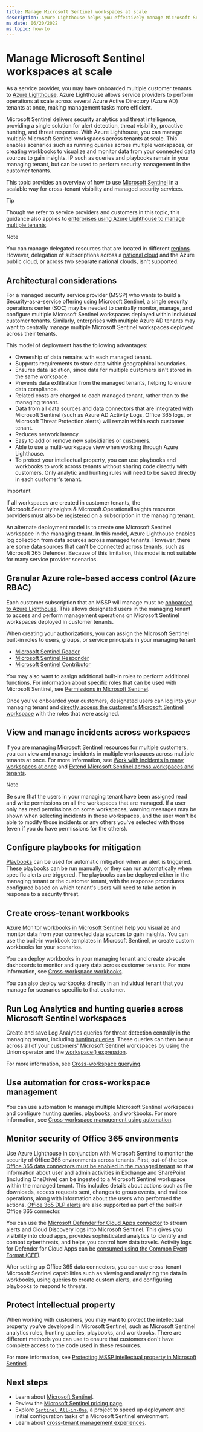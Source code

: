 ```yaml
---
title: Manage Microsoft Sentinel workspaces at scale
description: Azure Lighthouse helps you effectively manage Microsoft Sentinel across delegated customer resources.
ms.date: 06/20/2022
ms.topic: how-to
---
```


# Manage Microsoft Sentinel workspaces at scale

As a service provider, you may have onboarded multiple customer tenants to [Azure Lighthouse](../overview.md). Azure Lighthouse allows service providers to perform operations at scale across several Azure Active Directory (Azure AD) tenants at once, making management tasks more efficient.

Microsoft Sentinel delivers security analytics and threat intelligence, providing a single solution for alert detection, threat visibility, proactive hunting, and threat response. With Azure Lighthouse, you can manage multiple Microsoft Sentinel workspaces across tenants at scale. This enables scenarios such as running queries across multiple workspaces, or creating workbooks to visualize and monitor data from your connected data sources to gain insights. IP such as queries and playbooks remain in your managing tenant, but can be used to perform security management in the customer tenants.

This topic provides an overview of how to use [Microsoft Sentinel](../../sentinel/overview.md) in a scalable way for cross-tenant visibility and managed security services.

> [!TIP]
> Though we refer to service providers and customers in this topic, this guidance also applies to [enterprises using Azure Lighthouse to manage multiple tenants](../concepts/enterprise.md).

> [!NOTE]
> You can manage delegated resources that are located in different [regions](../../availability-zones/az-overview.md#regions). However, delegation of subscriptions across a [national cloud](../../active-directory/develop/authentication-national-cloud.md) and the Azure public cloud, or across two separate national clouds, isn't supported.

## Architectural considerations

For a managed security service provider (MSSP) who wants to build a Security-as-a-service offering using Microsoft Sentinel, a single security operations center (SOC) may be needed to centrally monitor, manage, and configure multiple Microsoft Sentinel workspaces deployed within individual customer tenants. Similarly, enterprises with multiple Azure AD tenants may want to centrally manage multiple Microsoft Sentinel workspaces deployed across their tenants.

This model of deployment has the following advantages:

- Ownership of data remains with each managed tenant.
- Supports requirements to store data within geographical boundaries.
- Ensures data isolation, since data for multiple customers isn't stored in the same workspace.
- Prevents data exfiltration from the managed tenants, helping to ensure data compliance.
- Related costs are charged to each managed tenant, rather than to the managing tenant.
- Data from all data sources and data connectors that are integrated with Microsoft Sentinel (such as Azure AD Activity Logs, Office 365 logs, or Microsoft Threat Protection alerts) will remain within each customer tenant.
- Reduces network latency.
- Easy to add or remove new subsidiaries or customers.
- Able to use a multi-workspace view when working through Azure Lighthouse.
- To protect your intellectual property, you can use playbooks and workbooks to work across tenants without sharing code directly with customers. Only analytic and hunting rules will need to be saved directly in each customer's tenant.

> [!IMPORTANT]
> If all workspaces are created in customer tenants, the Microsoft.SecurityInsights & Microsoft.OperationalInsights resource providers must also be [registered](../../azure-resource-manager/management/resource-providers-and-types.md#register-resource-provider) on a subscription in the managing tenant.

An alternate deployment model is to create one Microsoft Sentinel workspace in the managing tenant. In this model, Azure Lighthouse enables log collection from data sources across managed tenants. However, there are some data sources that can't be connected across tenants, such as Microsoft 365 Defender. Because of this limitation, this model is not suitable for many service provider scenarios.

## Granular Azure role-based access control (Azure RBAC)

Each customer subscription that an MSSP will manage must be [onboarded to Azure Lighthouse](onboard-customer.md). This allows designated users in the managing tenant to access and perform management operations on Microsoft Sentinel workspaces deployed in customer tenants.

When creating your authorizations, you can assign the Microsoft Sentinel built-in roles to users, groups, or service principals in your managing tenant:

- [Microsoft Sentinel Reader](../../role-based-access-control/built-in-roles.md#microsoft-sentinel-reader)
- [Microsoft Sentinel Responder](../../role-based-access-control/built-in-roles.md#microsoft-sentinel-responder)
- [Microsoft Sentinel Contributor](../../role-based-access-control/built-in-roles.md#microsoft-sentinel-contributor)

You may also want to assign additional built-in roles to perform additional functions. For information about specific roles that can be used with Microsoft Sentinel, see [Permissions in Microsoft Sentinel](../../sentinel/roles.md).

Once you've onboarded your customers, designated users can log into your managing tenant and [directly access the customer's Microsoft Sentinel workspace](../../sentinel/multiple-tenants-service-providers.md) with the roles that were assigned.

## View and manage incidents across workspaces

If you are managing Microsoft Sentinel resources for multiple customers, you can view and manage incidents in multiple workspaces across multiple tenants at once. For more information, see [Work with incidents in many workspaces at once](../../sentinel/multiple-workspace-view.md) and [Extend Microsoft Sentinel across workspaces and tenants](../../sentinel/extend-sentinel-across-workspaces-tenants.md).

> [!NOTE]
> Be sure that the users in your managing tenant have been assigned read and write permissions on all the workspaces that are managed. If a user only has read permissions on some workspaces, warning messages may be shown when selecting incidents in those workspaces, and the user won't be able to modify those incidents or any others you've selected with those (even if you do have permissions for the others).

## Configure playbooks for mitigation

[Playbooks](../../sentinel/tutorial-respond-threats-playbook.md) can be used for automatic mitigation when an alert is triggered. These playbooks can be run manually, or they can run automatically when specific alerts are triggered. The playbooks can be deployed either in the managing tenant or the customer tenant, with the response procedures configured based on which tenant's users will need to take action in response to a security threat.

## Create cross-tenant workbooks

[Azure Monitor workbooks in Microsoft Sentinel](../../sentinel/monitor-your-data.md) help you visualize and monitor data from your connected data sources to gain insights. You can use the built-in workbook templates in Microsoft Sentinel, or create custom workbooks for your scenarios.

You can deploy workbooks in your managing tenant and create at-scale dashboards to monitor and query data across customer tenants. For more information, see [Cross-workspace workbooks](../../sentinel/extend-sentinel-across-workspaces-tenants.md#using-cross-workspace-workbooks).

You can also deploy workbooks directly in an individual tenant that you manage for scenarios specific to that customer.

## Run Log Analytics and hunting queries across Microsoft Sentinel workspaces

Create and save Log Analytics queries for threat detection centrally in the managing tenant, including [hunting queries](../../sentinel/extend-sentinel-across-workspaces-tenants.md#cross-workspace-hunting). These queries can then be run across all of your customers' Microsoft Sentinel workspaces by using the Union operator and the [workspace() expression](../../azure-monitor/logs/workspace-expression.md).

For more information, see [Cross-workspace querying](../../sentinel/extend-sentinel-across-workspaces-tenants.md#cross-workspace-querying).

## Use automation for cross-workspace management

You can use automation to manage multiple Microsoft Sentinel workspaces and configure [hunting queries](../../sentinel/hunting.md), playbooks, and workbooks. For more information, see [Cross-workspace management using automation](../../sentinel/extend-sentinel-across-workspaces-tenants.md#cross-workspace-management-using-automation).

## Monitor security of Office 365 environments

Use Azure Lighthouse in conjunction with Microsoft Sentinel to monitor the security of Office 365 environments across tenants. First, out-of-the box [Office 365 data connectors must be enabled in the managed tenant](../../sentinel/data-connectors-reference.md#microsoft-office-365) so that information about user and admin activities in Exchange and SharePoint (including OneDrive) can be ingested to a Microsoft Sentinel workspace within the managed tenant. This includes details about actions such as file downloads, access requests sent, changes to group events, and mailbox operations, along with information about the users who performed the actions. [Office 365 DLP alerts](https://techcommunity.microsoft.com/t5/azure-sentinel/ingest-office-365-dlp-events-into-azure-sentinel/ba-p/1031820) are also supported as part of the built-in Office 365 connector.

You can use the [Microsoft Defender for Cloud Apps connector](../../sentinel/data-connectors-reference.md#microsoft-cloud-app-security-mcas) to stream alerts and Cloud Discovery logs into Microsoft Sentinel. This gives you visibility into cloud apps, provides sophisticated analytics to identify and combat cyberthreats, and helps you control how data travels. Activity logs for Defender for Cloud Apps can be [consumed using the Common Event Format (CEF)](https://techcommunity.microsoft.com/t5/azure-sentinel/ingest-box-com-activity-events-via-microsoft-cloud-app-security/ba-p/1072849).

After setting up Office 365 data connectors, you can use cross-tenant Microsoft Sentinel capabilities such as viewing and analyzing the data in workbooks, using queries to create custom alerts, and configuring playbooks to respond to threats.

## Protect intellectual property

When working with customers, you may want to protect the intellectual property you've developed in Microsoft Sentinel, such as Microsoft Sentinel analytics rules, hunting queries, playbooks, and workbooks. There are different methods you can use to ensure that customers don't have complete access to the code used in these resources.

For more information, see [Protecting MSSP intellectual property in Microsoft Sentinel](../../sentinel/mssp-protect-intellectual-property.md).

## Next steps

- Learn about [Microsoft Sentinel](../../sentinel/overview.md).
- Review the [Microsoft Sentinel pricing page](https://azure.microsoft.com/pricing/details/azure-sentinel/).
- Explore [`Sentinel All-in-One`](https://github.com/Azure/Azure-Sentinel/tree/master/Tools/Sentinel-All-In-One), a project to speed up deployment and initial configuration tasks of a Microsoft Sentinel environment.
- Learn about [cross-tenant management experiences](../concepts/cross-tenant-management-experience.md).
